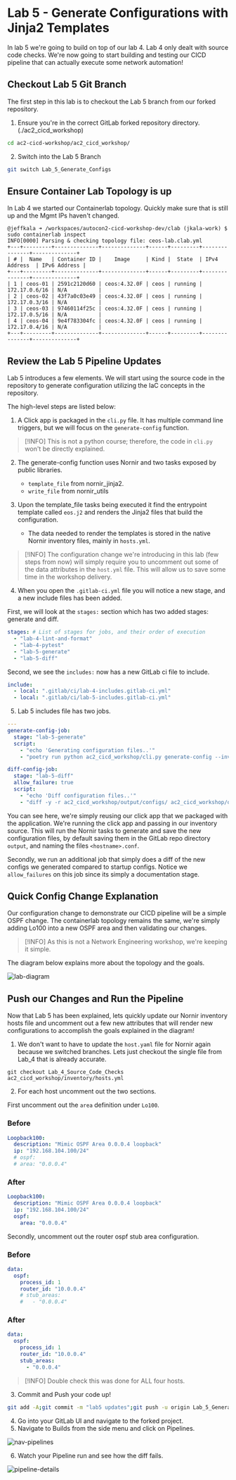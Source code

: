 # Lab 5 - Generate Configurations with Jinja2 Templates

In lab 5 we're going to build on top of our lab 4. Lab 4 only dealt with source code checks. We're now going to start building and testing our CICD pipeline that can actually execute some network automation!

## Checkout Lab 5 Git Branch

The first step in this lab is to checkout the Lab 5 branch from our forked repository.

1. Ensure you're in the correct GitLab forked repository directory. (./ac2_cicd_workshop)

```sh
cd ac2-cicd-workshop/ac2_cicd_workshop/
```

2. Switch into the Lab 5 Branch

```sh
git switch Lab_5_Generate_Configs
```

## Ensure Container Lab Topology is up

In Lab 4 we started our Containerlab topology. Quickly make sure that is still up and the Mgmt IPs haven't changed.

```
@jeffkala ➜ /workspaces/autocon2-cicd-workshop-dev/clab (jkala-work) $ sudo containerlab inspect
INFO[0000] Parsing & checking topology file: ceos-lab.clab.yml
+---+---------+--------------+--------------+------+---------+---------------+--------------+
| # |  Name   | Container ID |    Image     | Kind |  State  | IPv4 Address  | IPv6 Address |
+---+---------+--------------+--------------+------+---------+---------------+--------------+
| 1 | ceos-01 | 2591c2120d60 | ceos:4.32.0F | ceos | running | 172.17.0.6/16 | N/A          |
| 2 | ceos-02 | 43f7a0c03e49 | ceos:4.32.0F | ceos | running | 172.17.0.3/16 | N/A          |
| 3 | ceos-03 | 97460114f25c | ceos:4.32.0F | ceos | running | 172.17.0.5/16 | N/A          |
| 4 | ceos-04 | 9e4f783304fc | ceos:4.32.0F | ceos | running | 172.17.0.4/16 | N/A          |
+---+---------+--------------+--------------+------+---------+---------------+--------------+
```

## Review the Lab 5 Pipeline Updates

Lab 5 introduces a few elements. We will start using the source code in the repository to generate configuration utilizing the IaC concepts in the repository.

The high-level steps are listed below:

1. A Click app is packaged in the `cli.py` file. It has multiple command line triggers, but we will focus on the `generate-config` function.

> [!INFO]
> This is not a python course; therefore, the code in `cli.py` won't be directly explained.

2. The generate-config function uses Nornir and two tasks exposed by public libraries.

   - `template_file` from nornir_jinja2.
   - `write_file` from nornir_utils

3. Upon the template_file tasks being executed it find the entrypoint template called `eos.j2` and renders the Jinja2 files that build the configuration.
   - The data needed to render the templates is stored in the native Nornir inventory files, mainly in `hosts.yml`.

> [!INFO]
> The configuration change we're introducing in this lab (few steps from now) will simply require you to uncomment out some of the data attributes in the `host.yml` file. This will allow us to save some time in the workshop delivery.

4. When you open the `.gitlab-ci.yml` file you will notice a new stage, and a new include files has been added.

First, we will look at the `stages:` section which has two added stages: generate and diff.

```yml
stages: # List of stages for jobs, and their order of execution
  - "lab-4-lint-and-format"
  - "lab-4-pytest"
  - "lab-5-generate"
  - "lab-5-diff"
```

Second, we see the `includes:` now has a new GitLab ci file to include.

```yml
include:
  - local: ".gitlab/ci/lab-4-includes.gitlab-ci.yml"
  - local: ".gitlab/ci/lab-5-includes.gitlab-ci.yml"
```

5. Lab 5 includes file has two jobs.

```yml
---
generate-config-job:
  stage: "lab-5-generate"
  script:
    - "echo 'Generating configuration files..'"
    - "poetry run python ac2_cicd_workshop/cli.py generate-config --inventory-dir ac2_cicd_workshop/inventory"

diff-config-job:
  stage: "lab-5-diff"
  allow_failure: true
  script:
    - "echo 'Diff configuration files..'"
    - "diff -y -r ac2_cicd_workshop/output/configs/ ac2_cicd_workshop/output/startup-configs/"
```

You can see here, we're simply reusing our click app that we packaged with the application. We're running the click app and passing in our inventory source. This will run the Nornir tasks to generate and save the new configuration files, by default saving them in the GitLab repo directory `output`, and naming the files `<hostname>.conf`.

Secondly, we run an additional job that simply does a diff of the new configs we generated compared to startup configs. Notice we `allow_failures` on this job since its simply a documentation stage.

## Quick Config Change Explanation

Our configuration change to demonstrate our CICD pipeline will be a simple OSPF change. The containerlab topology remains the same, we're simply adding Lo100 into a new OSPF area and then validating our changes.

> [!INFO]
> As this is not a Network Engineering workshop, we're keeping it simple.

The diagram below explains more about the topology and the goals.

![lab-diagram](./images/ac2-topology-Lab5.png)

## Push our Changes and Run the Pipeline

Now that Lab 5 has been explained, lets quickly update our Nornir inventory hosts file and uncomment out a few new attributes that will render new configurations to accomplish the goals explained in the diagram!

1. We don't want to have to update the `host.yaml` file for Nornir again because we switched branches. Lets just checkout the single file from Lab_4 that is already accurate.

```
git checkout Lab_4_Source_Code_Checks ac2_cicd_workshop/inventory/hosts.yml
```

2. For each host uncomment out the two sections.

First uncomment out the `area` definition under `Lo100`.

### Before

```yml
Loopback100:
  description: "Mimic OSPF Area 0.0.0.4 loopback"
  ip: "192.168.104.100/24"
  # ospf:
  # area: "0.0.0.4"
```

### After

```yml
Loopback100:
  description: "Mimic OSPF Area 0.0.0.4 loopback"
  ip: "192.168.104.100/24"
  ospf:
    area: "0.0.0.4"
```

Secondly, uncomment out the router ospf stub area configuration.

### Before

```yml
data:
  ospf:
    process_id: 1
    router_id: "10.0.0.4"
    # stub_areas:
    #   - "0.0.0.4"
```

### After

```yml
data:
  ospf:
    process_id: 1
    router_id: "10.0.0.4"
    stub_areas:
      - "0.0.0.4"
```

> [!INFO]
> Double check this was done for ALL four hosts.

3. Commit and Push your code up!

```sh
git add -A;git commit -m "lab5 updates";git push -u origin Lab_5_Generate_Configs
```

4. Go into your GitLab UI and navigate to the forked project.
5. Navigate to Builds from the side menu and click on Pipelines.

![nav-pipelines](../Lab_4_Source_Code_Checks/images/nav-build-pipelines.png)

6. Watch your Pipeline run and see how the diff fails.

![pipeline-details](./images/pipeine-details-01.png)
